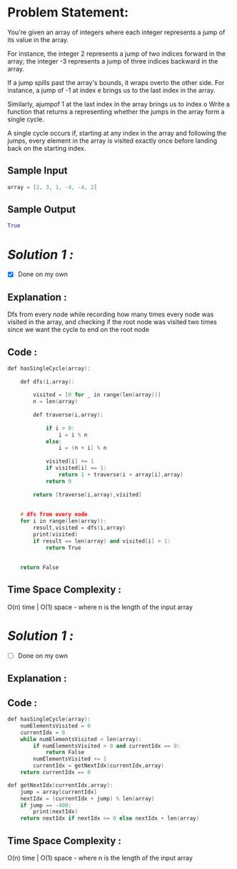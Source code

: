 # Problem Statement:

You're given an array of integers where each integer represents a jump of its value in the array. 

For instance, the integer 2 represents a jump of two indices forward in the array; the integer -3 represents a jump of three indices backward in the array. 

If a jump spills past the array's bounds, it wraps overto the other side. For instance, a jump of -1 at index e brings us to the last index in the array. 

Similarly, ajumpof 1 at the last index in the array brings us to index o Write a function that returns a representing whether the jumps in the array form a single cycle. 

A single cycle occurs if, starting at any index in the array and following the jumps, every element in the array is visited exactly once before landing back on the starting index.

## Sample Input

```cpp
array = [2, 3, 1, -4, -4, 2]
```

## Sample Output

```python
True
```

# *Solution 1 :*

- [x]  Done on my own

## Explanation :

Dfs from every node while recording how many times every node was visited in the array, and checking if the root node was visited two times since we want the cycle to end on the root node

## Code :

```cpp
def hasSingleCycle(array):
	
	def dfs(i,array):
		
		visited = [0 for _ in range(len(array))]
		n = len(array)
		
		def traverse(i,array):
		
			if i > 0:
				i = i % n
			else:
				i = (n + i) % n
				
			visited[i] += 1
			if visited[i] == 1:
				return 1 + traverse(i + array[i],array)
			return 0
		
		return [traverse(i,array),visited]
	
	
	# dfs from every node
	for i in range(len(array)):
		result,visited = dfs(i,array) 
		print(visited)
		if result == len(array) and visited[i] > 1:
			return True
	
	
	return False
```

## Time Space Complexity :

O(n) time | O(1) space - where n is the length of the input array

# *Solution 1 :*

- [ ]  Done on my own

## Explanation :

## Code :

```cpp
def hasSingleCycle(array):
    numElementsVisited = 0
	currentIdx = 0
	while numElementsVisited < len(array):
		if numElementsVisited > 0 and currentIdx == 0:
			return False
		numElementsVisited += 1
		currentIdx = getNextIdx(currentIdx,array)
	return currentIdx == 0

def getNextIdx(currentIdx,array):
	jump = array[currentIdx]
	nextIdx = (currentIdx + jump) % len(array)
	if jump == -400:
		print(nextIdx)
	return nextIdx if nextIdx >= 0 else nextIdx + len(array)
```

## Time Space Complexity :

O(n) time | O(1) space - where n is the length of the input array